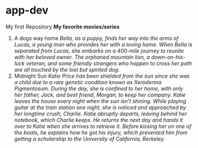 # app-dev
My first Repository
**My favorite movies/series** 
  1. A dogs way home
*Bella, as a puppy, finds her way into the arms of Lucas, a young man who provides her with a loving home. When Bella is separated from Lucas, she embarks on a 400-mile journey to reunite with her beloved owner. The orphaned mountain lion, a down-on-his-luck veteran, and some friendly strangers who happen to cross her path are all touched by the lost but spirited dog.*
  2. Midnight Sun
*Katie Price has been shielded from the sun since she was a child due to a rare genetic condition known as Xeroderma Pigmentosum. During the day, she is confined to her home, with only her father, Jack, and best friend, Morgan, to keep her company. Katie leaves the house every night when the sun isn't shining. While playing guitar at the train station one night, she is noticed and approached by her longtime crush, Charlie. Katie abruptly departs, leaving behind her notebook, which Charlie keeps. He returns the next day and hands it over to Katie when she arrives to retrieve it. Before kissing her on one of the boats, he explains how he got his injury, which prevented him from getting a scholarship to the University of California, Berkeley.*
